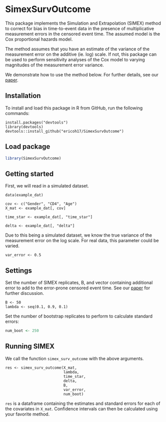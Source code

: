 
# SimexSurvOutcome

This package implements the Simulation and
Extrapolation (SIMEX) method to correct for bias in 
time-to-event data in the presence of multiplicative
measurement errors in the censored event time. The 
assumed model is the Cox proportional hazards model.

The method assumes that you have an estimate of
the variance of the measurement error on the additive
(ie. log) scale. If not, this package can be used to 
perform sensitivity analyses of the Cox model
to varying magnitudes of the measurement error 
variance. 

We demonstrate how to use the method below. For
further details, see our [paper](https://onlinelibrary.wiley.com/doi/abs/10.1002/sim.7554).

## Installation

To install and load this package in R from GitHub, run the following commands:
  
```{r}
install.packages("devtools")
library(devtools)
devtools::install_github("ericoh17/SimexSurvOutcome")
```

## Load package
```R
library(SimexSurvOutcome)
```

## Getting started

First, we will read in a simulated dataset. 

```{r}
data(example_dat)
```

```{r}
cov <- c("Gender", "CD4", "Age")
X_mat <- example_dat[, cov]

time_star <- example_dat[, "time_star"]

delta <- example_dat[, "delta"]
```

Due to this being a simulated dataset,
we know the true variance of the measurement
error on the log scale. For real data, this 
parameter could be varied. 
```{r}
var_error <- 0.5
```

## Settings

Set the number of SIMEX replicates, B, and
vector containing additional error to add
to the error-prone censored event time.
See our [paper](https://onlinelibrary.wiley.com/doi/abs/10.1002/sim.7554)
for further discussion.

```{r}
B <- 50
lambda <- seq(0.1, 0.9, 0.1)
```

Set the number of bootstrap replicates to
perform to calculate standard errors:

```R
num_boot <- 250
```


## Running SIMEX

We call the function `simex_surv_outcome`
with the above arguments.

```{r}
res <- simex_surv_outcome(X_mat,
                          lambda,
                          time_star,
                          delta,
                          B,
                          var_error,
                          num_boot)
```

`res` is a dataframe containing the estimates 
and standard errors for each of the covariates in `X_mat`. 
Confidence intervals can then be calculated using 
your favorite method. 

